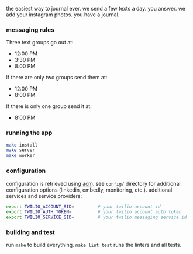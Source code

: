 the easiest way to journal ever. we send a few texts a day. you answer. we add
your instagram photos. you have a journal.

### messaging rules

Three text groups go out at:
- 12:00 PM
- 3:30 PM
- 8:00 PM

If there are only two groups send them at:
- 12:00 PM
- 8:00 PM

If there is only one group send it at:
- 8:00 PM

### running the app

```bash
make install
make server
make worker
```

### configuration

configuration is retrieved using [acm](https://www.npmjs.com/package/acm). see
`config/` directory for additional configuration options (linkedin, embedly,
monitoring, etc.). additional services and service providers:

```bash
export TWILIO_ACCOUNT_SID=         # your twilio account id
export TWILIO_AUTH_TOKEN=          # your twilio account auth token
export TWILIO_SERVICE_SID=         # your twilio messaging service id
```

### building and test

run `make` to build everything. `make lint test` runs the linters and all
tests.
